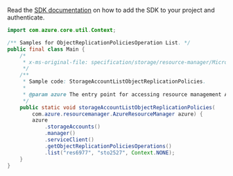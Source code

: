 Read the [SDK documentation](https://github.com/Azure/azure-sdk-for-java/blob/azure-resourcemanager_2.11.0/sdk/resourcemanager/azure-resourcemanager/README.md) on how to add the SDK to your project and authenticate.

```java
import com.azure.core.util.Context;

/** Samples for ObjectReplicationPoliciesOperation List. */
public final class Main {
    /*
     * x-ms-original-file: specification/storage/resource-manager/Microsoft.Storage/stable/2021-04-01/examples/StorageAccountListObjectReplicationPolicies.json
     */
    /**
     * Sample code: StorageAccountListObjectReplicationPolicies.
     *
     * @param azure The entry point for accessing resource management APIs in Azure.
     */
    public static void storageAccountListObjectReplicationPolicies(
        com.azure.resourcemanager.AzureResourceManager azure) {
        azure
            .storageAccounts()
            .manager()
            .serviceClient()
            .getObjectReplicationPoliciesOperations()
            .list("res6977", "sto2527", Context.NONE);
    }
}
```
